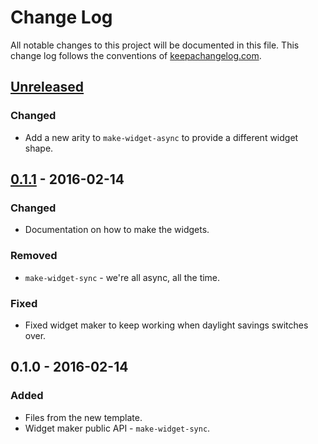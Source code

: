 # Change Log
All notable changes to this project will be documented in this file. This change log follows the conventions of [keepachangelog.com](http://keepachangelog.com/).

## [Unreleased][unreleased]
### Changed
- Add a new arity to `make-widget-async` to provide a different widget shape.

## [0.1.1] - 2016-02-14
### Changed
- Documentation on how to make the widgets.

### Removed
- `make-widget-sync` - we're all async, all the time.

### Fixed
- Fixed widget maker to keep working when daylight savings switches over.

## 0.1.0 - 2016-02-14
### Added
- Files from the new template.
- Widget maker public API - `make-widget-sync`.

[unreleased]: https://github.com/your-name/clj-uniprot/compare/0.1.1...HEAD
[0.1.1]: https://github.com/your-name/clj-uniprot/compare/0.1.0...0.1.1
